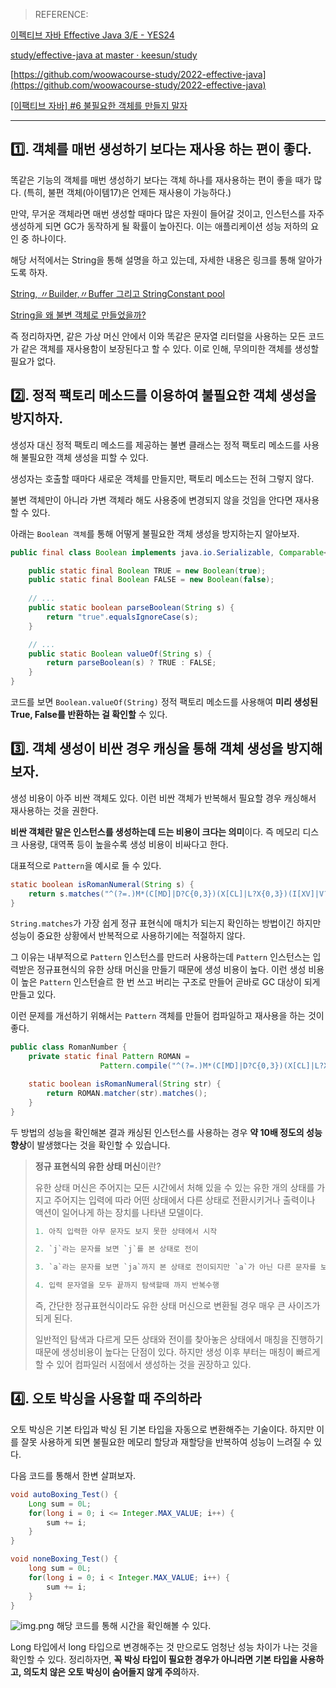 > REFERENCE:
>

[이펙티브 자바 Effective Java 3/E - YES24](http://www.yes24.com/Product/Goods/65551284)

[study/effective-java at master · keesun/study](https://github.com/keesun/study/tree/master/effective-java)

[https://github.com/woowacourse-study/2022-effective-java](https://github.com/woowacourse-study/2022-effective-java)

[[이팩티브 자바] #6 불필요한 객체를 만들지 말자](https://www.youtube.com/watch?v=0yUxPUXS1pM&list=PLfI752FpVCS8e5ACdi5dpwLdlVkn0QgJJ&index=6)

---

## 1️⃣. 객체를 매번 생성하기 보다는 재사용 하는 편이 좋다.

똑같은 기능의 객체를 매번 생성하기 보다는 객체 하나를 재사용하는 편이 좋을 때가 많다. (특히, 불편 객체(아이템17)은 언제든 재사용이 가능하다.)

만약, 무거운 객체라면 매번 생성할 때마다 많은 자원이 들어갈 것이고, 인스턴스를 자주 생성하게 되면 GC가 동작하게 될 확률이 높아진다. 이는 애플리케이션 성능 저하의 요인 중 하나이다.

해당 서적에서는 String을 통해 설명을 하고 있는데, 자세한 내용은 링크를 통해 알아가도록 하자.

[String, 〃Builder,〃Buffer 그리고 StringConstant pool](https://www.notion.so/String-Builder-Buffer-StringConstant-pool-1e573c779980419d99a13c85d34d9c0e)

[String을 왜 불변 객체로 만들었을까?](https://www.notion.so/String-576e315cfbd74986af5c8a832166eaf3)

즉 정리하자면, 같은 가상 머신 안에서 이와 똑같은 문자열 리터럴을 사용하는 모든 코드가 같은 객체를 재사용함이 보장된다고 할 수 있다. 이로 인해, 무의미한 객체를 생성할 필요가 없다.

## 2️⃣. 정적 팩토리 메소드를 이용하여 불필요한 객체 생성을 방지하자.

생성자 대신 정적 팩토리 메소드를 제공하는 불변 클래스는 정적 팩토리 메소드를 사용해 불필요한 객체 생성을 피할 수 있다.

생성자는 호출할 때마다 새로운 객체를 만들지만, 팩토리 메소드는 전혀 그렇지 않다.

불변 객체만이 아니라 가변 객체라 해도 사용중에 변경되지 않을 것임을 안다면 재사용 할 수 있다.

아래는 `Boolean 객체`를 통해 어떻게 불필요한 객체 생성을 방지하는지 알아보자.

```java
public final class Boolean implements java.io.Serializable, Comparable<Boolean> {

    public static final Boolean TRUE = new Boolean(true);
    public static final Boolean FALSE = new Boolean(false);
    
    // ...
    public static boolean parseBoolean(String s) {
        return "true".equalsIgnoreCase(s);
    }

    // ...
    public static Boolean valueOf(String s) {
        return parseBoolean(s) ? TRUE : FALSE;
    }
}
```

코드를 보면 `Boolean.valueOf(String)` 정적 팩토리 메소드를 사용해여 **미리 생성된 True, False를 반환하는 걸 확인할** 수 있다.

## 3️⃣. 객체 생성이 비싼 경우 캐싱을 통해 객체 생성을 방지해보자.

생성 비용이 아주 비싼 객체도 있다. 이런 비싼 객체가 반복해서 필요할 경우 캐싱해서 재사용하는 것을 권한다.

**비싼 객체란 말은 인스턴스를 생성하는데 드는 비용이 크다는 의미**이다. 즉 메모리 디스크 사용량, 대역폭 등이 높을수록 생성 비용이 비싸다고 한다.

대표적으로 `Pattern`을 예시로 들 수 있다.

```java
static boolean isRomanNumeral(String s) {
    return s.matches("^(?=.)M*(C[MD]|D?C{0,3})(X[CL]|L?X{0,3})(I[XV]|V?I{0,3})$");
}
```

`String.matches`가 가장 쉽게 정규 표현식에 매치가 되는지 확인하는 방법이긴 하지만 성능이 중요한 상황에서 반복적으로 사용하기에는 적절하지 않다.

그 이유는 내부적으로 `Pattern` 인스턴스를 만드러 사용하는데 `Pattern` 인스턴스는 입력받은 정규표현식의 유한 상태 머신을 만들기 때문에 생성 비용이 높다. 이런 생성 비용이 높은 `Pattern` 인스턴슬르 한 번 쓰고 버리는 구조로 만들어 곧바로 GC 대상이 되게 만들고 있다.

이런 문제를 개선하기 위해서는 `Pattern` 객체를 만들어 컴파일하고 재사용을 하는 것이 좋다.

```java
public class RomanNumber {
    private static final Pattern ROMAN = 
					Pattern.compile("^(?=.)M*(C[MD]|D?C{0,3})(X[CL]|L?X{0,3})(I[XV]|V?I{0,3})$");

    static boolean isRomanNumeral(String str) {
        return ROMAN.matcher(str).matches();
	}
}
```

두 방법의 성능을 확인해본 결과 캐싱된 인스턴스를 사용하는 경우 **약 10배 정도의 성능 향상**이 발생했다는 것을 확인할 수 있습니다.

> **정규 표현식의 유한 상태 머신**이란?
>
>
> 유한 상태 머신은 주어지는 모든 시간에서 처해 있을 수 있는 유한 개의 상태를 가지고 주어지는 입력에 따라 어떤 상태에서 다른 상태로 전환시키거나 출력이나 액션이 일어나게 하는 장치를 나타낸 모델이다.
>
> ```java
> 1. 아직 입력한 아무 문자도 보지 못한 상태에서 시작
> 
> 2. `j`라는 문자를 보면 `j`를 본 상태로 전이
> 
> 3. `a`라는 문자를 보면 `ja`까지 본 상태로 전이되지만 `a`가 아닌 다른 문자를 보게 되면 아직 아무 문자도 보지 못한 상태로 전이
> 
> 4. 입력 문자열을 모두 끝까지 탐색할때 까지 반복수행
> ```
>
> 즉, 간단한 정규표현식이라도 유한 상태 머신으로 변환될 경우 매우 큰 사이즈가 되게 된다.
>
> 일반적인 탐색과 다르게 모든 상태와 전이를 찾아놓은 상태에서 매칭을 진행하기 때문에 생성비용이 높다는 단점이 있다. 하지만 생성 이후 부터는 매칭이 빠르게 할 수 있어 컴파일러 시점에서 생성하는 것을 권장하고 있다.
>

## 4️⃣. 오토 박싱을 사용할 때 주의하라

오토 박싱은 기본 타입과 박싱 된 기본 타입을 자동으로 변환해주는 기술이다. 하지만 이를 잘못 사용하게 되면 불필요한 메모리 할당과 재할당을 반복하여 성능이 느려질 수 있다.

다음 코드를 통해서 한변 살펴보자.

```java
void autoBoxing_Test() {
    Long sum = 0L;
    for(long i = 0; i <= Integer.MAX_VALUE; i++) {
        sum += i;
    }
}

void noneBoxing_Test() {
    long sum = 0L;
    for(long i = 0; i < Integer.MAX_VALUE; i++) {
        sum += i;
    }
}

```

![img.png](img.png)
해당 코드를 통해 시간을 확인해볼 수 있다.

Long 타입에서 long 타입으로 변경해주는 것 만으로도 엄청난 성능 차이가 나는 것을 확인할 수 있다. 정리하자면, **꼭 박싱 타입이 필요한 경우가 아니라면 기본 타입을 사용하고, 의도치 않은 오토 박싱이 숨어들지 않게 주의**하자.